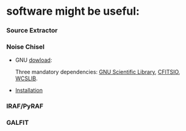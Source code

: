 # software might be useful:

### Source Extractor

### Noise Chisel

* GNU [dowload](https://www.gnu.org/software/gnuastro/):

   Three mandatory dependencies: [GNU Scientific Library](http://ftp.rediris.es/mirror/GNU/gsl/), [CFITSIO](https://www.gnu.org/software/gnuastro/manual/html_node/CFITSIO.html), [WCSLIB](https://www.gnu.org/software/gnuastro/manual/html_node/WCSLIB.html).

* [Installation](https://gitlab.com/makhlaghi/reproducible-paper/blob/master/README-hacking.md)

### IRAF/PyRAF

### GALFIT
